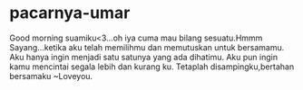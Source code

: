 # pacarnya-umar
Good morning suamiku&lt;3...oh iya cuma mau bilang sesuatu.Hmmm Sayang...ketika aku telah memilihmu dan memutuskan untuk bersamamu. Aku hanya ingin menjadi satu satunya yang ada dihatimu. Aku pun ingin kamu mencintai segala lebih dan kurang ku. Tetaplah disampingku,bertahan bersamaku ~Loveyou. 
